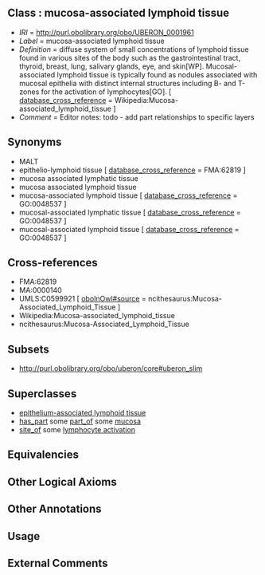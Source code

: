 
## Class : mucosa-associated lymphoid tissue

 * *IRI* = http://purl.obolibrary.org/obo/UBERON_0001961
 * *Label* = mucosa-associated lymphoid tissue
 * *Definition* = diffuse system of small concentrations of lymphoid tissue found in various sites of the body such as the gastrointestinal tract, thyroid, breast, lung, salivary glands, eye, and skin[WP]. Mucosal-associated lymphoid tissue is typically found as nodules associated with mucosal epithelia with distinct internal structures including B- and T-zones for the activation of lymphocytes[GO]. [ [database_cross_reference](../../ef/oboInOwl#hasDbXref.md) = Wikipedia:Mucosa-associated_lymphoid_tissue ]
 * *Comment* = Editor notes: todo - add part relationships to specific layers

## Synonyms

 * MALT
 * epithelio-lymphoid tissue [ [database_cross_reference](../../ef/oboInOwl#hasDbXref.md) = FMA:62819 ]
 * mucosa associated lymphatic tissue
 * mucosa associated lymphoid tissue
 * mucosa-associated lymphoid tissue [ [database_cross_reference](../../ef/oboInOwl#hasDbXref.md) = GO:0048537 ]
 * mucosal-associated lymphatic tissue [ [database_cross_reference](../../ef/oboInOwl#hasDbXref.md) = GO:0048537 ]
 * mucosal-associated lymphoid tissue [ [database_cross_reference](../../ef/oboInOwl#hasDbXref.md) = GO:0048537 ]

## Cross-references

 * FMA:62819
 * MA:0000140
 * UMLS:C0599921 [ [oboInOwl#source](../../ce/oboInOwl#source.md) = ncithesaurus:Mucosa-Associated_Lymphoid_Tissue ]
 * Wikipedia:Mucosa-associated_lymphoid_tissue
 * ncithesaurus:Mucosa-Associated_Lymphoid_Tissue

## Subsets

 * http://purl.obolibrary.org/obo/uberon/core#uberon_slim

## Superclasses

 * [epithelium-associated lymphoid tissue](../../UBERON/69/UBERON_0012069.md)
 * [has_part](../../BFO/51/BFO_0000051.md) some [part_of](../../BFO/50/BFO_0000050.md) some [mucosa](../../UBERON/44/UBERON_0000344.md)
 * [site_of](../../core#site/of/core#site_of.md) some [lymphocyte activation](../../GO/49/GO_0046649.md)

## Equivalencies


## Other Logical Axioms


## Other Annotations


## Usage


## External Comments

